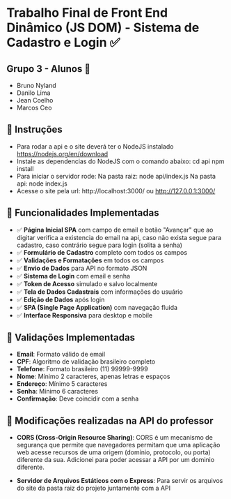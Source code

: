 # Trabalho Final de Front End Dinâmico (JS DOM) - Sistema de Cadastro e Login ✅

## Grupo 3 - Alunos 👥

   - Bruno Nyland
   - Danilo Lima
   - Jean Coelho
   - Marcos Ceo

## 🚀 Instruções 

- Para rodar a api e o site deverá ter o NodeJS instalado
   https://nodejs.org/en/download
- Instale as dependencias do NodeJS com o comando abaixo:
   cd api
   npm install
- Para iniciar o servidor rode:
   Na pasta raiz: node api/index.js
   Na pasta api: node index.js
- Acesse o site pela url: http://localhost:3000/ ou http://127.0.0.1:3000/

## 🎯 Funcionalidades Implementadas

- ✅ **Página Inicial SPA** com campo de email e botão "Avançar" que ao digitar verifica a existencia do email na api, caso não exista segue para cadastro, caso contrário segue para login (solita a senha)
- ✅ **Formulário de Cadastro** completo com todos os campos
- ✅ **Validações e Formatações** em todos os campos
- ✅ **Envio de Dados** para API no formato JSON
- ✅ **Sistema de Login** com email e senha
- ✅ **Token de Acesso** simulado e salvo localmente
- ✅ **Tela de Dados Cadastrais** com informações do usuário
- ✅ **Edição de Dados** após login
- ✅ **SPA (Single Page Application)** com navegação fluida
- ✅ **Interface Responsiva** para desktop e mobile

## 🔧 Validações Implementadas

- **Email**: Formato válido de email
- **CPF**: Algoritmo de validação brasileiro completo
- **Telefone**: Formato brasileiro (11) 99999-9999
- **Nome**: Mínimo 2 caracteres, apenas letras e espaços
- **Endereço**: Mínimo 5 caracteres
- **Senha**: Mínimo 6 caracteres
- **Confirmação**: Deve coincidir com a senha

## 🔧 Modificações realizadas na API do professor

- **CORS (Cross-Origin Resource Sharing)**: CORS  é um mecanismo de segurança que permite que navegadores permitam que uma aplicação web acesse recursos de uma origem (domínio, protocolo, ou porta) diferente da sua. Adicionei para poder acessar a API por um dominio diferente. 

- **Servidor de Arquivos Estáticos com o Express**: Para servir os arquivos do site da pasta raiz do projeto juntamente com a API




